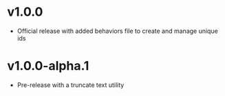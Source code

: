 v1.0.0
==================
* Official release with added behaviors file to create and manage unique ids

v1.0.0-alpha.1
==================
* Pre-release with a truncate text utility
